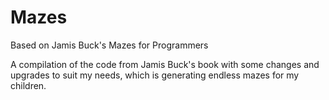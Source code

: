 # Mazes
Based on Jamis Buck's Mazes for Programmers

A compilation of the code from Jamis Buck's book with some changes and upgrades to suit my needs, which is generating endless mazes for my children.